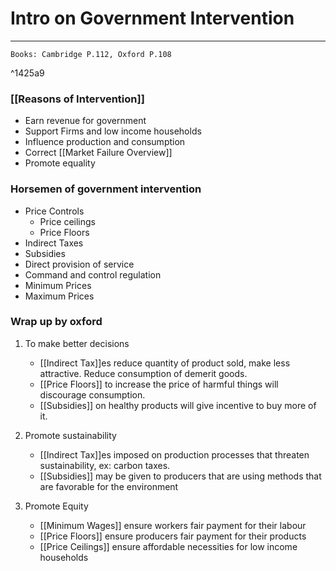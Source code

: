 # Intro on Government Intervention
---
```ad-Resources
Books: Cambridge P.112, Oxford P.108
```

^1425a9

### [[Reasons of Intervention]]
- Earn revenue for government
- Support Firms and low income households
- Influence production and consumption
- Correct [[Market Failure Overview]]
- Promote equality


### Horsemen of government intervention
- Price Controls
	- Price ceilings
	- Price Floors
- Indirect Taxes
- Subsidies
- Direct provision of service
- Command and control regulation
- Minimum Prices
- Maximum Prices

### Wrap up by oxford
1. To make better decisions
	- [[Indirect Tax]]es reduce quantity of product sold, make less attractive. Reduce consumption of demerit goods.
	- [[Price Floors]] to increase the price of harmful things will discourage consumption.
	- [[Subsidies]] on healthy products will give incentive to buy more of it.

2. Promote sustainability
	- [[Indirect Tax]]es imposed on production processes that threaten sustainability, ex: carbon taxes.
	- [[Subsidies]] may be given to producers that are using methods that are favorable for the environment

3. Promote Equity
	- [[Minimum Wages]] ensure workers fair payment for their labour
	- [[Price Floors]] ensure producers fair payment for their products
	- [[Price Ceilings]] ensure affordable necessities for low income households